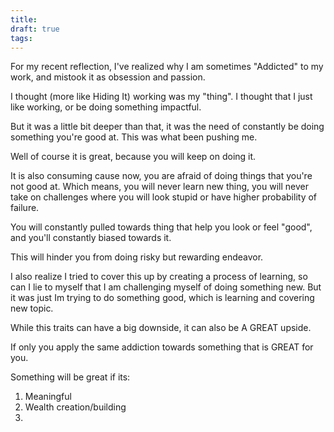 ```yaml
---
title: 
draft: true
tags:
---
```

For my recent reflection, I've realized why I am sometimes "Addicted" to my work, and mistook it as obsession and passion.

I thought (more like Hiding It) working was my "thing". I thought that I just like working, or be doing something impactful.

But it was a little bit deeper than that, it was the need of constantly be doing something you're good at. This was what been pushing me.

Well of course it is great, because you will keep on doing it.

It is also consuming cause now, you are afraid of doing things that you're not good at. Which means, you will never learn new thing, you will never take on challenges where you will look stupid or have higher probability of failure.

You will constantly pulled towards thing that help you look or feel "good", and you'll constantly biased towards it.

This will hinder you from doing risky but rewarding endeavor.

I also realize I tried to cover this up by creating a process of learning, so can I lie to myself that I am challenging myself of doing something new. But it was just Im trying to do something good, which is learning and covering new topic.

While this traits can have a big downside, it can also be A GREAT upside.

If only you apply the same addiction towards something that is GREAT for you.

Something will be great if its:
1. Meaningful
2. Wealth creation/building 
3. 